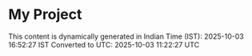 # My Project

This content is dynamically generated in Indian Time (IST): 2025-10-03 16:52:27 IST
Converted to UTC: 2025-10-03 11:22:27 UTC
